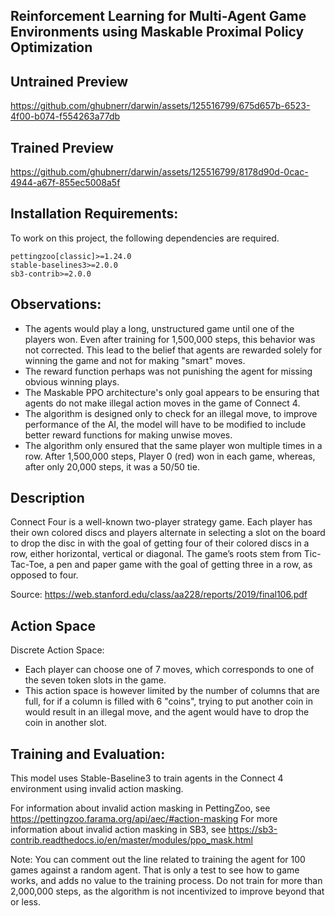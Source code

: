 Reinforcement Learning for Multi-Agent Game Environments using Maskable Proximal Policy Optimization
-

Untrained Preview
-

https://github.com/ghubnerr/darwin/assets/125516799/675d657b-6523-4f00-b074-f554263a77db

Trained Preview
-

https://github.com/ghubnerr/darwin/assets/125516799/8178d90d-0cac-4944-a67f-855ec5008a5f


Installation Requirements:
-
To work on this project, the following dependencies are required.
```
pettingzoo[classic]>=1.24.0
stable-baselines3>=2.0.0
sb3-contrib>=2.0.0
```

Observations:
- 
- The agents would play a long, unstructured game until one of the players won. Even after training for 1,500,000 steps, this behavior was not corrected. This lead to the belief that agents are rewarded solely for winning the game and not for making "smart" moves.
- The reward function perhaps was not punishing the agent for missing obvious winning plays.
- The Maskable PPO architecture's only goal appears to be ensuring that agents do not make illegal action moves in the game of Connect 4.
- The algorithm is designed only to check for an illegal move, to improve performance of the AI, the model will have to be modified to include better reward functions for making unwise moves.
- The algorithm only ensured that the same player won multiple times in a row. After 1,500,000 steps, Player 0 (red) won in each game, whereas, after only 20,000 steps, it was a 50/50 tie.

Description
-
Connect Four is a well-known two-player strategy game. Each player has their own colored discs and players alternate in selecting a slot on the board to drop the disc in with the goal of getting four of their colored discs in a row, either horizontal, vertical or diagonal. The game’s roots stem from Tic-Tac-Toe, a pen and paper game with the goal of getting three in a row, as opposed to four.

Source: https://web.stanford.edu/class/aa228/reports/2019/final106.pdf

Action Space
-
Discrete Action Space:
- Each player can choose one of 7 moves, which corresponds to one of the seven token slots in the game.
- This action space is however limited by the number of columns that are full, for if a column is filled with 6 "coins", trying to put another coin in would result in an illegal move, and the agent would have to drop the coin in another slot.

Training and Evaluation:
- 
This model uses Stable-Baseline3 to train agents in the Connect 4 environment using invalid action masking.

For information about invalid action masking in PettingZoo, see https://pettingzoo.farama.org/api/aec/#action-masking
For more information about invalid action masking in SB3, see https://sb3-contrib.readthedocs.io/en/master/modules/ppo_mask.html

Note: You can comment out the line related to training the agent for 100 games against a random agent. That is only a test to see how to game works, and adds no value to the training process.
Do not train for more than 2,000,000 steps, as the algorithm is not incentivized to improve beyond that or less.
